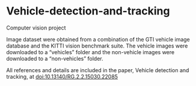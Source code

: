 # Vehicle-detection-and-tracking
Computer vision project

Image dataset were obtained from a combination of the GTI vehicle image database and the
KITTI vision benchmark suite. The vehicle images were downloaded to a “vehicles” folder and
the non-vehicle images were downloaded to a “non-vehicles” folder.

All references and details are included in the paper, Vehicle detection and tracking, at [doi:10.13140/RG.2.2.15030.22085](10.13140/RG.2.2.15030.22085)
